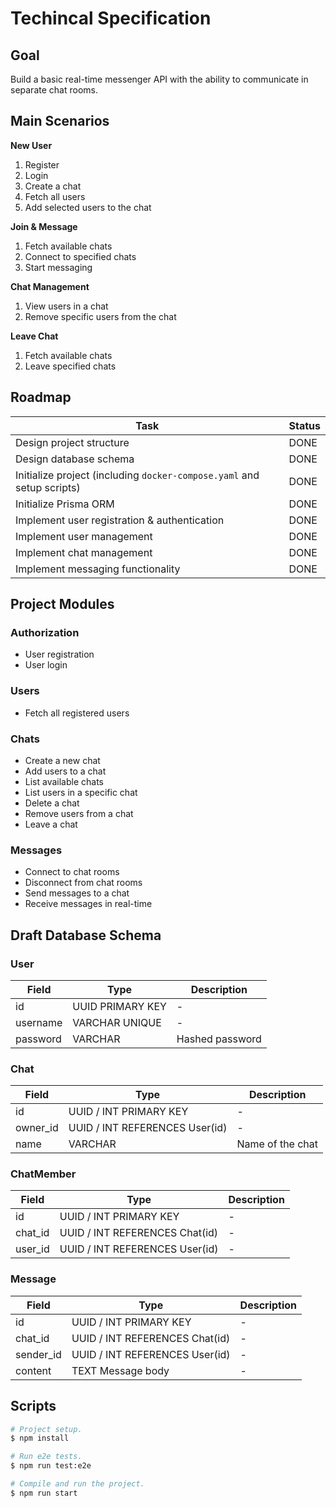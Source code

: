 # Techincal Specification

## Goal

Build a basic real-time messenger API with the ability to communicate in separate chat rooms.

## Main Scenarios

**New User**

1. Register
2. Login
3. Create a chat
4. Fetch all users
5. Add selected users to the chat

**Join & Message**

1. Fetch available chats
2. Connect to specified chats
3. Start messaging

**Chat Management**

1. View users in a chat
2. Remove specific users from the chat

**Leave Chat**

1. Fetch available chats
2. Leave specified chats

## Roadmap

| Task                                                                   | Status |
| ---------------------------------------------------------------------- | ------ |
| Design project structure                                               | DONE   |
| Design database schema                                                 | DONE   |
| Initialize project (including `docker-compose.yaml` and setup scripts) | DONE   |
| Initialize Prisma ORM                                                  | DONE   |
| Implement user registration & authentication                           | DONE   |
| Implement user management                                              | DONE   |
| Implement chat management                                              | DONE   |
| Implement messaging functionality                                      | DONE   |

## Project Modules

### Authorization

- User registration
- User login

### Users

- Fetch all registered users

### Chats

- Create a new chat
- Add users to a chat
- List available chats
- List users in a specific chat
- Delete a chat
- Remove users from a chat
- Leave a chat

### Messages

- Connect to chat rooms
- Disconnect from chat rooms
- Send messages to a chat
- Receive messages in real-time

## Draft Database Schema

### User

| Field    | Type             | Description     |
| -------- | ---------------- | --------------- |
| id       | UUID PRIMARY KEY | -               |
| username | VARCHAR UNIQUE   | -               |
| password | VARCHAR          | Hashed password |

### Chat

| Field    | Type                           | Description      |
| -------- | ------------------------------ | ---------------- |
| id       | UUID / INT PRIMARY KEY         | -                |
| owner_id | UUID / INT REFERENCES User(id) | -                |
| name     | VARCHAR                        | Name of the chat |

### ChatMember

| Field   | Type                           | Description |
| ------- | ------------------------------ | ----------- |
| id      | UUID / INT PRIMARY KEY         | -           |
| chat_id | UUID / INT REFERENCES Chat(id) | -           |
| user_id | UUID / INT REFERENCES User(id) | -           |

### Message

| Field     | Type                           | Description |
| --------- | ------------------------------ | ----------- |
| id        | UUID / INT PRIMARY KEY         | -           |
| chat_id   | UUID / INT REFERENCES Chat(id) | -           |
| sender_id | UUID / INT REFERENCES User(id) | -           |
| content   | TEXT Message body              | -           |

## Scripts

```bash
# Project setup.
$ npm install

# Run e2e tests.
$ npm run test:e2e

# Compile and run the project.
$ npm run start
```
